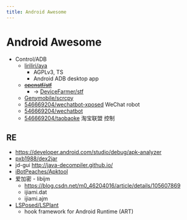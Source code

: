 ```yaml
---
title: Android Awesome
---
```


# Android Awesome

- Control/ADB
  - [liriliri/aya](https://github.com/liriliri/aya)
    - AGPLv3, TS
    - Android ADB desktop app
  - ~~[openstf/stf](https://github.com/openstf/stf)~~
    - -> [DeviceFarmer/stf](https://github.com/DeviceFarmer/stf)
  - [Genymobile/scrcpy](https://github.com/Genymobile/scrcpy)
  - [546669204/wechatbot-xposed](https://github.com/546669204/wechatbot-xposed)
    WeChat robot
  - [546669204/wechatbot](https://github.com/546669204/wechatbot)
  - [546669204/taobaoke](https://github.com/546669204/taobaoke)
    淘宝联盟 控制

## RE

- https://developer.android.com/studio/debug/apk-analyzer
- [pxb1988/dex2jar](https://github.com/pxb1988/dex2jar)
- jd-gui http://java-decompiler.github.io/
- [iBotPeaches/Apktool](https://github.com/iBotPeaches/Apktool)
- 爱加密 - libijm
  - https://blog.csdn.net/m0_46204016/article/details/105607869
  - ijiami.dat
  - ijiami.ajm
- [LSPosed/LSPlant](https://github.com/LSPosed/LSPlant)
  - hook framework for Android Runtime (ART)
